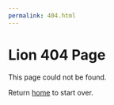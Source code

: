 ```yaml
---
permalink: 404.html
---
```


# Lion 404 Page

This page could not be found.

Return [home](/) to start over.
